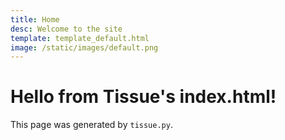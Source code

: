 ```yaml
---
title: Home
desc: Welcome to the site
template: template_default.html
image: /static/images/default.png
---
```


# Hello from Tissue's index.html!

This page was generated by `tissue.py`.
